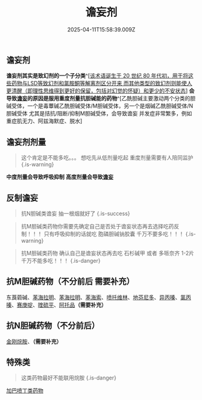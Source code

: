 ﻿---
title: 谵妄剂
description: 
published: true
date: 2025-04-11T15:58:39.009Z
tags: 
editor: markdown
dateCreated: 2025-04-11T15:58:34.573Z
---

## 谵妄剂
**谵妄剂其实是致幻剂的一个子分类**^[[该术语诞生于 20 世纪 80 年代初，用于将这些药物与LSD等致幻剂和氯胺酮等解离剂区分开来 而其他类型的致幻剂则能使人更清醒（即理性思维得到更好的保留，包括对幻觉的怀疑）和更少的不安状态](https://en.wikipedia.org/wiki/Deliriant#cite_note-Duncan,_D._F._1982-1)] 
**会导致[谵妄](/drug_effect/谵妄)的原因是服用重度剂量抗胆碱能的药物**^[乙酰胆碱主要激动两个分类的胆碱受体，一个是毒蕈碱乙酰胆碱受体/M胆碱受体，另一个是烟碱乙酰胆碱受体/N胆碱受体
尤其是拮抗/阻断/抑制M胆碱受体，会导致谵妄
并发症非常繁多，例如重症肌无力、阿兹海默症、脱水]

## 谵妄剂剂量

> 这个肯定是不能多吃。。。 想吃先从低剂量吃起 重度剂量需要有人陪同监护
{.is-warning}

**中度剂量会导致呼吸抑制**
**高度剂量会导致**[**谵妄**](/drug_effect/谵妄)
## 反制谵妄
> 抗N胆碱类谵妄 抽一根烟就好了
{.is-success}

> 抗M胆碱类药物你需要先确定自己是否处于谵妄状态再去选择吃药反制！！！
 只有呼吸抑制的话就吃 胞磷胆碱钠胶囊 千万不要多吃！！！
{.is-warning}

> 抗M胆碱类药物 确认自己是谵妄状态再去吃 石杉碱甲 或者 多哌奈齐 1-2片 千万不能多吃！！！
{.is-danger}


## 抗M胆碱药物（不分前后 需要补充）
东莨菪碱、[苯海拉明](/Drugs/DMH)、[苯海拉明](/Drugs/DPH)、[苯海索](/Drugs/THP)、[喷托维林](/Drugs/PVR)、[地芬尼多](/Drugs/DPD)、[异丙嗪](/Drugs/PMZ)、[氯丙嗪](/Drugs/氯丙嗪)、[赛庚啶](/Drugs/赛庚啶)、[喹硫平](/Drugs/QTP)、[阿托品](/Drugs/ATP)**（需要补充）**

## 抗N胆碱药物（不分前后）
[金刚烷胺](/Drugs/ATD)、**（需要补充）** 

## 特殊类
> 这类药物最好不能联用烷胺
{.is-danger}

[加巴喷丁类药物](/drug/加巴喷丁类药物)
